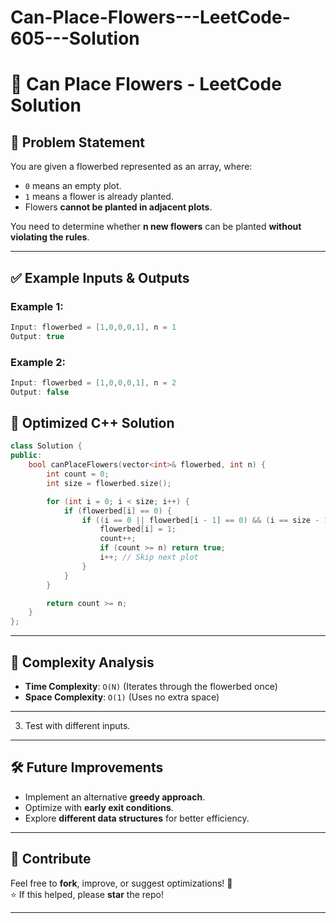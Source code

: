 # Can-Place-Flowers---LeetCode-605---Solution

# 🌸 Can Place Flowers - LeetCode Solution

## 📝 Problem Statement
You are given a flowerbed represented as an array, where:
- `0` means an empty plot.
- `1` means a flower is already planted.
- Flowers **cannot be planted in adjacent plots**.

You need to determine whether **n new flowers** can be planted **without violating the rules**.

---

## ✅ Example Inputs & Outputs
### Example 1:
```cpp
Input: flowerbed = [1,0,0,0,1], n = 1
Output: true
```

### Example 2:
```cpp
Input: flowerbed = [1,0,0,0,1], n = 2
Output: false
```


## 🚀 Optimized C++ Solution
```cpp
class Solution {
public:
    bool canPlaceFlowers(vector<int>& flowerbed, int n) {
        int count = 0;
        int size = flowerbed.size();

        for (int i = 0; i < size; i++) {
            if (flowerbed[i] == 0) {  
                if ((i == 0 || flowerbed[i - 1] == 0) && (i == size - 1 || flowerbed[i + 1] == 0)) {
                    flowerbed[i] = 1;
                    count++;
                    if (count >= n) return true;
                    i++; // Skip next plot
                }
            }
        }

        return count >= n;
    }
};
```

---

## 📌 Complexity Analysis
- **Time Complexity**: `O(N)` (Iterates through the flowerbed once)
- **Space Complexity**: `O(1)` (Uses no extra space)

---

3. Test with different inputs.

---

## 🛠 Future Improvements
- Implement an alternative **greedy approach**.
- Optimize with **early exit conditions**.
- Explore **different data structures** for better efficiency.

---

## 🎯 Contribute
Feel free to **fork**, improve, or suggest optimizations! 🚀  
⭐ If this helped, please **star** the repo!

---
